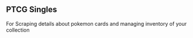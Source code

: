## PTCG Singles

For Scraping details about pokemon cards and managing inventory of your collection

